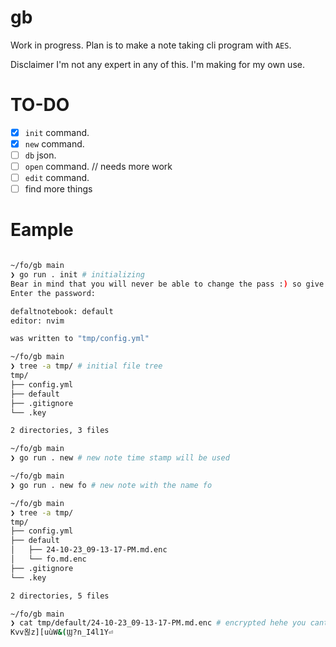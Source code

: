 # gb

Work in progress. Plan is to make a note taking cli program with `AES`.

Disclaimer I'm not any expert in any of this. I'm making for my own use.

# TO-DO

- [x] `init` command.
- [x] `new` command.
- [ ] `db` json.
- [ ] `open` command. // needs more work
- [ ] `edit` command.
- [ ] find more things

# Eample

```bash

~/fo/gb main
❯ go run . init # initializing
Bear in mind that you will never be able to change the pass :) so give a strong one
Enter the password:

defaltnotebook: default
editor: nvim

was written to "tmp/config.yml"

~/fo/gb main
❯ tree -a tmp/ # initial file tree
tmp/
├── config.yml
├── default
├── .gitignore
└── .key

2 directories, 3 files

~/fo/gb main
❯ go run . new # new note time stamp will be used

~/fo/gb main
❯ go run . new fo # new note with the name fo

~/fo/gb main
❯ tree -a tmp/
tmp/
├── config.yml
├── default
│   ├── 24-10-23_09-13-17-PM.md.enc
│   └── fo.md.enc
├── .gitignore
└── .key

2 directories, 5 files

~/fo/gb main
❯ cat tmp/default/24-10-23_09-13-17-PM.md.enc # encrypted hehe you cant read!
Kvv왾z][uùW&(Ϣ?n_I4l1Y⏎


```

